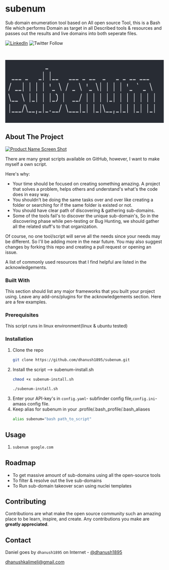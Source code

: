 # subenum
Sub domain enumeration tool based on All open source Tool, this is a Bash file which performs Domain as target in all Described tools & resources and passes out the results and live domains into both seperate files.
<!--
*** Thanks for checking out the Best-README-Template. If you have a suggestion
*** that would make this better, please fork the repo and create a pull request
*** or simply open an issue with the tag "enhancement".
*** Thanks again! Now go create something AMAZING! :D
-->



<!-- PROJECT SHIELDS -->
<!--
*** I'm using markdown "reference style" links for readability.
*** Reference links are enclosed in brackets [ ] instead of parentheses ( ).
*** See the bottom of this document for the declaration of the reference variables
*** for contributors-url, forks-url, etc. This is an optional, concise syntax you may use.
*** https://www.markdownguide.org/basic-syntax/#reference-style-links
-->

[![LinkedIn][linkedin-shield]][linkedin-url] ![Twitter Follow](https://img.shields.io/twitter/follow/dhanush1895?style=social)



<!-- PROJECT LOGO -->
<br />
<p align="center">
  <a href="Logo.png">
    <img src="Logo.png" alt="Logo" width="600" height="200">
  </a>
  </p>
</p>




<!-- ABOUT THE PROJECT -->
## About The Project

[![Product Name Screen Shot][product-screenshot]](https://example.com)

There are many great scripts available on GitHub, however, I want to make myself a own script.

Here's why:
* Your time should be focused on creating something amazing. A project that solves a problem, helps others and understand's what's the code does in easy way.
* You shouldn't be doing the same tasks over and over like creating a folder or searching for if the same folder is existed or not.
* You should have clear path of discovering & gathering sub-domains. 
* Some of the tools fail's to discover the unique sub-domain's, So in the discovering phase while pen-testing or Bug Hunting, we should gather all the related stuff's to that organization.

Of course, no one tool/script will serve all the needs since your needs may be different. So I'll be adding more in the near future. You may also suggest changes by forking this repo and creating a pull request or opening an issue.

A list of commonly used resources that I find helpful are listed in the acknowledgements.

### Built With

This section should list any major frameworks that you built your project using. Leave any add-ons/plugins for the acknowledgements section. Here are a few examples.


### Prerequisites

This script runs in linux environment(linux & ubuntu tested)


### Installation

1. Clone the repo
   ```sh
   git clone https://github.com/dhanush1895/subenum.git
   ```
2. Install the script --> subenum-install.sh
   ```sh
   chmod +x subenum-install.sh
   ```
   ```sh
   ./subenum-install.sh
   ```
3. Enter your API-key's in `config.yaml`- subfinder config file,`config.ini`- amass config file.
4. Keep alias for subenum in your .profile/.bash_profile/.bash_aliases 
   ```sh
   alias subenum="bash path_to_script"
   ```



<!-- USAGE EXAMPLES -->
## Usage
1. ```sh
   subenum google.com
   ```

<!-- ROADMAP -->
## Roadmap
* To get massive amount of sub-domains using all the open-source tools
* To filter & resolve out the live sub-domains 
* To Run sub-domain takeover scan using nuclei templates

<!-- CONTRIBUTING -->
## Contributing

Contributions are what make the open source community such an amazing place to be learn, inspire, and create. Any contributions you make are **greatly appreciated**.


<!-- CONTACT -->
## Contact

Daniel goes by `dhanush1895` on Internet  - [@dhanush1895](https://twitter.com/dhanush1895) 

dhanushkalimeli@gmail.com



<!-- MARKDOWN LINKS & IMAGES -->
<!-- https://www.markdownguide.org/basic-syntax/#reference-style-links -->
[linkedin-shield]: https://img.shields.io/badge/-LinkedIn-black.svg?style=for-the-badge&logo=linkedin&colorB=555
[linkedin-url]: https://www.linkedin.com/in/daniel-thotapalli
[product-screenshot]: images/screenshot.png
